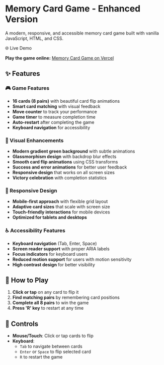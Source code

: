 # Memory Card Game - Enhanced Version

A modern, responsive, and accessible memory card game built with vanilla JavaScript, HTML, and CSS.

 🌐 Live Demo

**Play the game online:** [Memory Card Game on Vercel](https://memory-cards-samer-ayznwnfhk-sameralyaghn547-2144s-projects.vercel.app/)

## ✨ Features

### 🎮 Game Features
- **16 cards (8 pairs)** with beautiful card flip animations
- **Smart card matching** with visual feedback
- **Move counter** to track your performance
- **Game timer** to measure completion time
- **Auto-restart** after completing the game
- **Keyboard navigation** for accessibility

### 🎨 Visual Enhancements
- **Modern gradient green background** with subtle animations
- **Glassmorphism design** with backdrop blur effects
- **Smooth card flip animations** using CSS transforms
- **Success and error animations** for better user feedback
- **Responsive design** that works on all screen sizes
- **Victory celebration** with completion statistics

### 📱 Responsive Design
- **Mobile-first approach** with flexible grid layout
- **Adaptive card sizes** that scale with screen size
- **Touch-friendly interactions** for mobile devices
- **Optimized for tablets and desktops**

### ♿ Accessibility Features
- **Keyboard navigation** (Tab, Enter, Space)
- **Screen reader support** with proper ARIA labels
- **Focus indicators** for keyboard users
- **Reduced motion support** for users with motion sensitivity
- **High contrast design** for better visibility

## 🚀 How to Play

1. **Click or tap** on any card to flip it
2. **Find matching pairs** by remembering card positions
3. **Complete all 8 pairs** to win the game
4. **Press 'R' key** to restart at any time

## 🎯 Controls

- **Mouse/Touch**: Click or tap cards to flip
- **Keyboard**: 
  - `Tab` to navigate between cards
  - `Enter` or `Space` to flip selected card
  - `R` to restart the game
